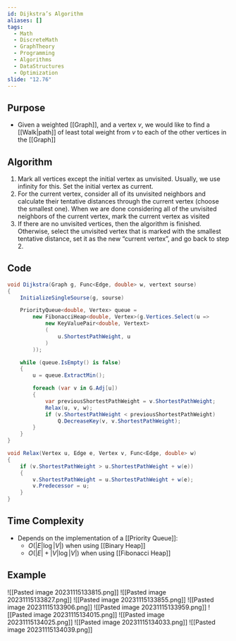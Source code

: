 ```yaml
---
id: Dijkstra’s Algorithm
aliases: []
tags:
  - Math
  - DiscreteMath
  - GraphTheory
  - Programming
  - Algorithms
  - DataStructures
  - Optimization
slide: "12.76"
---
```

## Purpose
- Given a weighted [[Graph]], and a vertex $v$, we would like to find a [[Walk|path]] of least total weight from $v$ to each of the other vertices in the [[Graph]]
## Algorithm
1. Mark all vertices except the initial vertex as unvisited. Usually, we use infinity for this. Set the initial vertex as current.
2. For the current vertex, consider all of its unvisited neighbors and calculate their tentative distances through the current vertex (choose the smallest one). When we are done considering all of the unvisited neighbors of the current vertex, mark the current vertex as visited
3. If there are no unvisited vertices, then the algorithm is finished. Otherwise, select the unvisited vertex that is marked with the smallest tentative distance, set it as the new “current vertex”, and go back to step 2.
## Code
```cs
void Dijkstra(Graph g, Func<Edge, double> w, vertext sourse)
{
	InitializeSingleSourse(g, sourse)

	PriorityQueue<double, Vertex> queue =
	    new FibonacciHeap<double, Vertex>(g.Vertices.Select(u =>
		    new KeyValuePair<double, Vertext>
		    (
			    u.ShortestPathWeight, u
			)
		));

	while (queue.IsEmpty() is false)
	{
		u = queue.ExtractMin();

		foreach (var v in G.Adj[u])
		{
			var previousShortestPathWeight = v.ShortestPathWeight;
			Relax(u, v, w);
			if (v.ShortestPathWeight < previousShortestPathWeight)
				Q.DecreaseKey(v, v.ShortestPathWeight);
		}
	}
}

void Relax(Vertex u, Edge e, Vertex v, Func<Edge, double> w)
{
	if (v.ShortestPathWeight > u.ShortestPathWeight + w(e))
	{
		v.ShortestPathWeight = u.ShortestPathWeight + w(e);
		v.Predecessor = u;
	}
}
```
## Time Complexity
- Depends on the implementation of a [[Priority Queue]]:
	- $O(|E|\log|V|)$ when using [[Binary Heap]]
	- $O(|E|+|V|\log|V|)$ when using [[Fibonacci Heap]]
## Example
![[Pasted image 20231115133815.png]]
![[Pasted image 20231115133827.png]]
![[Pasted image 20231115133855.png]]
![[Pasted image 20231115133906.png]]
![[Pasted image 20231115133959.png]]
![[Pasted image 20231115134015.png]]
![[Pasted image 20231115134025.png]]
![[Pasted image 20231115134033.png]]
![[Pasted image 20231115134039.png]]
